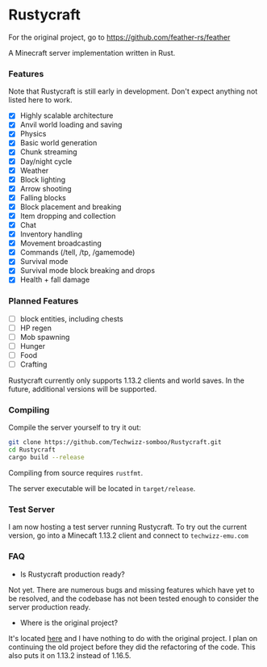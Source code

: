 # Rustycraft

For the original project, go to https://github.com/feather-rs/feather

A Minecraft server implementation written in Rust.

### Features

Note that Rustycraft is still early in development. Don't expect anything not listed here to work.

- [x] Highly scalable architecture
- [x] Anvil world loading and saving
- [x] Physics
- [x] Basic world generation
- [x] Chunk streaming
- [x] Day/night cycle
- [x] Weather
- [x] Block lighting
- [x] Arrow shooting
- [x] Falling blocks
- [x] Block placement and breaking
- [x] Item dropping and collection
- [x] Chat
- [x] Inventory handling
- [x] Movement broadcasting
- [x] Commands (/tell, /tp, /gamemode)
- [x] Survival mode
- [x] Survival mode block breaking and drops
- [x] Health + fall damage

### Planned Features

- [ ] block entities, including chests
- [ ] HP regen
- [ ] Mob spawning
- [ ] Hunger
- [ ] Food
- [ ] Crafting

Rustycraft currently only supports 1.13.2 clients and world saves. In the future, additional versions will be supported.

### Compiling
Compile the server yourself to try it out:
```bash
git clone https://github.com/Techwizz-somboo/Rustycraft.git
cd Rustycraft
cargo build --release
```

Compiling from source requires `rustfmt`.

The server executable will be located in `target/release`.

### Test Server

I am now hosting a test server running Rustycraft. To try out the current version, go into a Minecaft 1.13.2 client and connect to `techwizz-emu.com`

### FAQ

* Is Rustycraft production ready?

Not yet. There are numerous bugs and missing features which have yet to be resolved,
and the codebase has not been tested enough to consider the server production ready.

* Where is the original project?

It's located [here](https://github.com/feather-rs/feather) and I have nothing to do
with the original project. I plan on continuing the old project before they did the 
refactoring of the code. This also puts it on 1.13.2 instead of 1.16.5.

